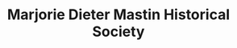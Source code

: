---
layout: repo
title: "Marjorie Dieter Mastin Historical Society"
id: 19596
permalink: repos/19596/
---